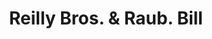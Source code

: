 ---
doi: 10.7916/D8BS04CN
date_other: '1912'
date_other_textual: '1912'
form: printed ephemera
genre:
- Invoices
name:
- Reilly Bros. & Raub
object_in_context_url: https://biggert.cul.columbia.edu/items/view/ave_biggert_01698
subject_hierarchical_geographic:
- Lancaster, Pennsylvania, United States
subject_name:
- Reilly Bros. & Raub
title: Reilly Bros. & Raub. Bill
sort_title: Reilly Bros. & Raub. Bill
call_number: ave_biggert_01698
coordinates:
- 40.03972222222222,-76.30444444444444
pid: ave_biggert_01698
identifiers: ave_biggert_01698
thumbnail: false
permalink: /biggert/ave_biggert_01698/
layout: iiif-image-page
---